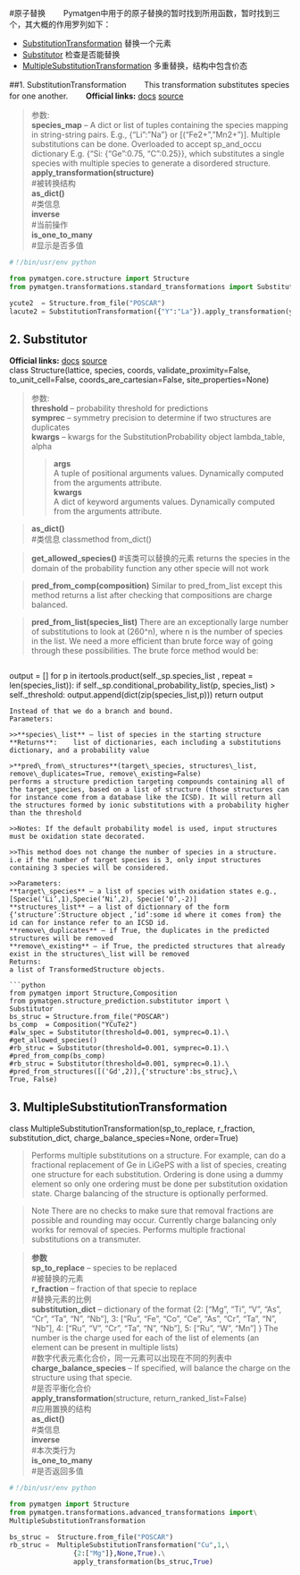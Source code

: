 #原子替换
　　Pymatgen中用于的原子替换的暂时找到所用函数，暂时找到三个，其大概的作用罗列如下：

* [SubstitutionTransformation](#1-substitutiontransformation)	替换一个元素
* [Substitutor](#2-substitutor)	检查是否能替换
* [MultipleSubstitutionTransformation](#3-multiplesubstitutiontransformation)	多重替换，结构中包含价态

##1. SubstitutionTransformation
　　This transformation substitutes species for one another.
　　**Official links:** [docs](http://pymatgen.org/pymatgen.transformations.html#pymatgen.transformations.standard_transformations.SubstitutionTransformation) [source](http://pymatgen.org/_modules/pymatgen/transformations/standard_transformations.html#SubstitutionTransformation)
>参数:  
**species\_map** – A dict or list of tuples containing the species mapping in string-string pairs. E.g., {“Li”:”Na”} or [(“Fe2+”,”Mn2+”)]. Multiple substitutions can be done. Overloaded to accept sp\_and\_occu dictionary E.g. {“Si: {“Ge”:0.75, “C”:0.25}}, which substitutes a single species with multiple species to generate a disordered structure.    
**apply_transformation(structure)**  
\#被转换结构  
**as\_dict()**  
\#类信息  
**inverse**  
\#当前操作  
**is\_one\_to\_many**  
\#显示是否多值  

```python
#！/bin/usr/env python

from pymatgen.core.structure import Structure
from pymatgen.transformations.standard_transformations import SubstitutionTransformation

ycute2  = Structure.from_file("POSCAR")
lacute2 = SubstitutionTransformation({"Y":"La"}).apply_transformation(ycute2)
```
## 2. Substitutor
**Official links:** [docs](http://pymatgen.org/pymatgen.core.html#pymatgen.core.structure.Structure) [source](http://pymatgen.org/_modules/pymatgen/core/structure.html#Structure)  
class Structure(lattice, species, coords, validate\_proximity=False, to\_unit\_cell=False, coords\_are\_cartesian=False, site\_properties=None)

>参数:  
**threshold** – probability threshold for predictions  
**symprec** – symmetry precision to determine if two structures are duplicates  
**kwargs** – kwargs for the SubstitutionProbability object lambda_table, alpha  
>>**args**  
A tuple of positional arguments values. Dynamically computed from the arguments attribute.  
**kwargs**  
A dict of keyword arguments values. Dynamically computed from the arguments attribute.  

>**as\_dict()**  
\#类信息
classmethod from\_dict()

>**get\_allowed\_species()**
\#该类可以替换的元素
returns the species in the domain of the probability function any other specie will not work

>**pred\_from\_comp(composition)**
Similar to pred\_from\_list except this method returns a list after checking that compositions are charge balanced.

>**pred\_from\_list(species_list)**
There are an exceptionally large number of substitutions to look at (260^n), where n is the number of species in the list. We need a more efficient than brute force way of going through these possibilities. The brute force method would be:

>>```python
output = []
for p in itertools.product(self._sp.species_list
                           , repeat = len(species_list)):
    if self._sp.conditional_probability_list(p, species_list)
                           > self._threshold:
        output.append(dict(zip(species_list,p)))
return output
```
Instead of that we do a branch and bound.
Parameters:

>>**species\_list** – list of species in the starting structure
**Returns**:	list of dictionaries, each including a substitutions dictionary, and a probability value

>**pred\_from\_structures**(target\_species, structures\_list,  remove\_duplicates=True, remove\_existing=False)
performs a structure prediction targeting compounds containing all of the target_species, based on a list of structure (those structures can for instance come from a database like the ICSD). It will return all the structures formed by ionic substitutions with a probability higher than the threshold

>>Notes: If the default probability model is used, input structures must be oxidation state decorated.

>>This method does not change the number of species in a structure. i.e if the number of target species is 3, only input structures containing 3 species will be considered.

>>Parameters:
**target\_species** – a list of species with oxidation states e.g., [Specie(‘Li’,1),Specie(‘Ni’,2), Specie(‘O’,-2)]
**structures_list** – a list of dictionnary of the form {‘structure’:Structure object ,’id’:some id where it comes from} the id can for instance refer to an ICSD id.
**remove\_duplicates** – if True, the duplicates in the predicted structures will be removed
**remove\_existing** – if True, the predicted structures that already exist in the structures\_list will be removed
Returns:
a list of TransformedStructure objects.

```python
from pymatgen import Structure,Composition
from pymatgen.structure_prediction.substitutor import \
Substitutor
bs_struc = Structure.from_file("POSCAR")
bs_comp  = Composition("YCuTe2")
#alw_spec = Substitutor(threshold=0.001, symprec=0.1).\
#get_allowed_species()
#rb_struc = Substitutor(threshold=0.001, symprec=0.1).\
#pred_from_comp(bs_comp)
#rb_struc = Substitutor(threshold=0.001, symprec=0.1).\
#pred_from_structures([('Gd',2)],{'structure':bs_struc},\
True, False)
```
## 3. MultipleSubstitutionTransformation
class MultipleSubstitutionTransformation(sp\_to\_replace, r\_fraction, substitution\_dict, charge\_balance\_species=None, order=True)

>Performs multiple substitutions on a structure. For example, can do a fractional replacement of Ge in LiGePS with a list of species, creating one structure for each substitution. Ordering is done using a dummy element so only one ordering must be done per substitution oxidation state. Charge balancing of the structure is optionally performed.

>Note There are no checks to make sure that removal fractions are possible and rounding may occur. Currently charge balancing only works for removal of species.
Performs multiple fractional substitutions on a transmuter.

>**参数**  
**sp\_to\_replace** – species to be replaced  
\#被替换的元素  
**r\_fraction** – fraction of that specie to replace  
\#替换元素的比例  
**substitution\_dict** – dictionary of the format {2: [“Mg”, “Ti”, “V”, “As”, “Cr”, “Ta”, “N”, “Nb”], 3: [“Ru”, “Fe”, “Co”, “Ce”, “As”, “Cr”, “Ta”, “N”, “Nb”], 4: [“Ru”, “V”, “Cr”, “Ta”, “N”, “Nb”], 5: [“Ru”, “W”, “Mn”] } The number is the charge used for each of the list of elements (an element can be present in multiple lists)  
\#数字代表元素化合价，同一元素可以出现在不同的列表中  
**charge\_balance\_species** – If specified, will balance the charge on the structure using that specie.  
\#是否平衡化合价  
**apply\_transformation**(structure, return\_ranked\_list=False)  
\#应用置换的结构  
**as\_dict()**  
\#类信息  
**inverse**  
\#本次类行为  
**is\_one\_to\_many**  
\#是否返回多值  

```python
#！/bin/usr/env python

from pymatgen import Structure
from pymatgen.transformations.advanced_transformations import\
MultipleSubstitutionTransformation

bs_struc =	Structure.from_file("POSCAR")
rb_struc =	MultipleSubstitutionTransformation("Cu",1,\
				{2:["Mg"]},None,True).\
				apply_transformation(bs_struc,True)
```